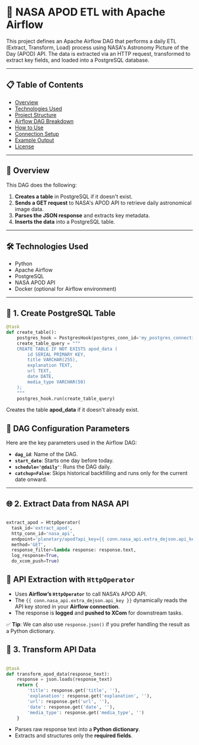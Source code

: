 # 🚀 NASA APOD ETL with Apache Airflow

This project defines an Apache Airflow DAG that performs a daily ETL (Extract, Transform, Load) process using NASA's Astronomy Picture of the Day (APOD) API. The data is extracted via an HTTP request, transformed to extract key fields, and loaded into a PostgreSQL database.

---

## 📋 Table of Contents

- [Overview](#overview)
- [Technologies Used](#technologies-used)
- [Project Structure](#project-structure)
- [Airflow DAG Breakdown](#airflow-dag-breakdown)
- [How to Use](#how-to-use)
- [Connection Setup](#connection-setup)
- [Example Output](#example-output)
- [License](#license)

---

## 📖 Overview

This DAG does the following:

1. **Creates a table** in PostgreSQL if it doesn't exist.
2. **Sends a GET request** to NASA's APOD API to retrieve daily astronomical image data.
3. **Parses the JSON response** and extracts key metadata.
4. **Inserts the data** into a PostgreSQL table.

---

## 🛠 Technologies Used

- Python
- Apache Airflow
- PostgreSQL
- NASA APOD API
- Docker (optional for Airflow environment)

---


## 🔧 1. Create PostgreSQL Table

```python
@task
def create_table():
    postgres_hook = PostgresHook(postgres_conn_id='my_postgres_connection')
    create_table_query = """
    CREATE TABLE IF NOT EXISTS apod_data (
        id SERIAL PRIMARY KEY,
        title VARCHAR(255),
        explanation TEXT,
        url TEXT,
        date DATE,
        media_type VARCHAR(50)
    );
    """
    postgres_hook.run(create_table_query)
```
Creates the table **apod_data** if it doesn't already exist.

## 📘 DAG Configuration Parameters

Here are the key parameters used in the Airflow DAG:

- **`dag_id`**: Name of the DAG.
- **`start_date`**: Starts one day before today.
- **`schedule='@daily'`**: Runs the DAG daily.
- **`catchup=False`**: Skips historical backfilling and runs only for the current date onward.

---
## 🌐 2. Extract Data from NASA API

  ```python
  
  extract_apod = HttpOperator(
    task_id='extract_apod',
    http_conn_id='nasa_api',
    endpoint='planetary/apod?api_key={{ conn.nasa_api.extra_dejson.api_key }}',
    method='GET',
    response_filter=lambda response: response.text,
    log_response=True,
    do_xcom_push=True)
  
   ```
## 🚀 API Extraction with `HttpOperator`

- Uses **Airflow’s `HttpOperator`** to call NASA’s APOD API.
- The `{{ conn.nasa_api.extra_dejson.api_key }}` dynamically reads the API key stored in your **Airflow connection**.
- The response is **logged** and **pushed to XCom** for downstream tasks.

✅ **Tip**: We can also use `response.json()` if you prefer handling the result as a Python dictionary.

##  🔁 3. Transform API Data

```python

@task
def transform_apod_data(response_text):
    response = json.loads(response_text)
    return {
        'title': response.get('title', ''),
        'explanation': response.get('explanation', ''),
        'url': response.get('url', ''),
        'date': response.get('date', ''),
        'media_type': response.get('media_type', '')
    }

```
- Parses raw response text into a **Python dictionary**.
- Extracts and structures only the **required fields**.

